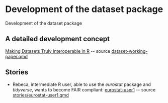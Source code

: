 # Development of the dataset package

Development of the dataset package

## A detailed development concept

[Making Datasets Truly Interoperable in R](https://music.dataobservatory.eu/documents/open_music_europe/dataset-development/dataset-working-paper.html) -- source [dataset-working-paper.qmd](https://github.com/dataobservatory-eu/dataset-development/stories/)

## Stories

- Rebeca, intermediate R user, able to use the _eurostat_ package and _tidyverse_, wants to become FAIR compliant: [eurostat-user1](https://music.dataobservatory.eu/documents/open_music_europe/dataset-development/stories/eurostat-user1.html) -- source [stories/eurostat-user1.qmd](https://github.com/dataobservatory-eu/dataset-development/stories/)
